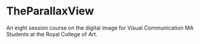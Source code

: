 # TheParallaxView
An eight session course on the digital image for Visual Communication MA Students at the Royal College of Art.
